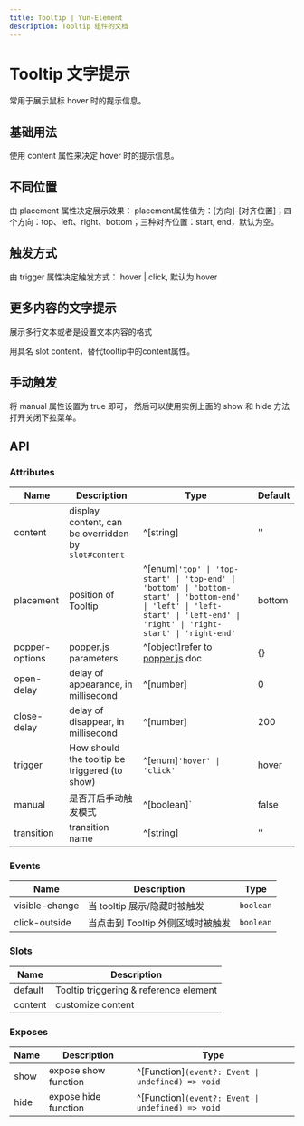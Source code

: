 ```yaml
---
title: Tooltip | Yun-Element
description: Tooltip 组件的文档
---
```


# Tooltip 文字提示
常用于展示鼠标 hover 时的提示信息。

## 基础用法
使用 content 属性来决定 hover 时的提示信息。

<preview path="../demo/Tooltip/Basic.vue" title="基础Tooltip" description="Tooltip 基础用例"></preview>

## 不同位置
由 placement 属性决定展示效果： placement属性值为：[方向]-[对齐位置]；四个方向：top、left、right、bottom；三种对齐位置：start, end，默认为空。

<preview path="../demo/Tooltip/Placement.vue" title="位置Tooltip" description="Tooltip 位置用例"></preview>

## 触发方式
由 trigger 属性决定触发方式： hover | click, 默认为 hover

<preview path="../demo/Tooltip/Trigger.vue" title="触发Tooltip" description="Tooltip 触发用例"></preview>

## 更多内容的文字提示
展示多行文本或者是设置文本内容的格式

用具名 slot content，替代tooltip中的content属性。

<preview path="../demo/Tooltip/Slot.vue" title="插槽Tooltip" description="Tooltip 插槽用例"></preview>

## 手动触发
将 manual 属性设置为 true 即可， 然后可以使用实例上面的 show 和 hide 方法打开关闭下拉菜单。

<preview path="../demo/Tooltip/Manual.vue" title="手动Tooltip" description="Tooltip 手动用例"></preview>


## API

### Attributes

<table><thead><tr><th>Name</th><th>Description</th><th>Type</th><th>Default</th></tr></thead><tbody><tr><td>content</td><td>display content, can be overridden by <code>slot#content</code></td><td>^[string]</td><td>''</td></tr><tr><td>placement</td><td>position of Tooltip</td><td>^[enum]<code>'top' | 'top-start' | 'top-end' | 'bottom' | 'bottom-start' | 'bottom-end' | 'left' | 'left-start' | 'left-end' | 'right' | 'right-start' | 'right-end'</code></td><td>bottom</td></tr><tr><td>popper-options</td><td><a href="https://popper.js.org/docs/v2/" target="_blank" rel="noreferrer">popper.js</a> parameters</td><td>^[object]refer to <a href="https://popper.js.org/docs/v2/" target="_blank" rel="noreferrer">popper.js</a> doc</td><td>{}</td></tr><tr><td>open-delay</td><td>delay of appearance, in millisecond</td><td>^[number]</td><td>0</td></tr><tr><td>close-delay</td><td>delay of disappear, in millisecond</td><td>^[number]</td><td>200</td></tr><tr><td>trigger</td><td>How should the tooltip be triggered (to show)</td><td>^[enum]<code>'hover' | 'click'</code></td><td>hover</td></tr><tr><td>manual</td><td>是否开启手动触发模式</td><td>^[boolean]`</td><td>false</td></tr><tr><td>transition</td><td>transition name</td><td>^[string]</td><td>''</td></tr></tbody></table>

### Events

<table><thead><tr><th>Name</th><th>Description</th><th>Type</th></tr></thead><tbody><tr><td>visible-change</td><td>当 tooltip 展示/隐藏时被触发</td><td><code>boolean</code></td></tr><tr><td>click-outside</td><td>当点击到 Tooltip 外侧区域时被触发</td><td><code>boolean</code></td></tr></tbody></table>

### Slots

<table><thead><tr><th>Name</th><th>Description</th></tr></thead><tbody><tr><td>default</td><td>Tooltip triggering &amp; reference element</td></tr><tr><td>content</td><td>customize content</td></tr></tbody></table>

### Exposes

<table><thead><tr><th>Name</th><th>Description</th><th>Type</th></tr></thead><tbody><tr><td>show</td><td>expose show function</td><td>^[Function]<code>(event?: Event | undefined) =&gt; void</code></td></tr><tr><td>hide</td><td>expose hide function</td><td>^[Function]<code>(event?: Event | undefined) =&gt; void</code></td></tr></tbody></table>

